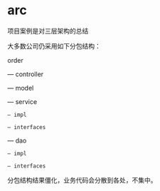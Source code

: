 # arc

项目案例是对三层架构的总结

大多数公司仍采用如下分包结构：

order

  — controller

  — model

  — service

    — impl

    — interfaces

  — dao

    — impl

    — interfaces
    
   
分包结构结果僵化，业务代码会分散到各处，不集中。   

